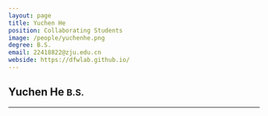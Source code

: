 ```yaml
---
layout: page
title: Yuchen He
position: Collaborating Students
image: /people/yuchenhe.png
degree: B.S.
email: 22418822@zju.edu.cn
webside: https://dfwlab.github.io/
---
```

<style>
p {
    text-align: justify;
}
</style>

<h2>Yuchen He <small>B.S.</small></h2>
<hr>
